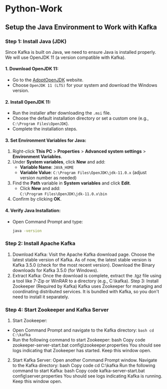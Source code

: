 # Python-Work

## Setup the Java Environment to Work with Kafka

### Step 1: Install Java (JDK)
Since Kafka is built on Java, we need to ensure Java is installed properly. We will use OpenJDK 11 (a version compatible with Kafka).

#### 1. Download OpenJDK 11:
- Go to the [AdoptOpenJDK](https://adoptopenjdk.net/) website.
- Choose `OpenJDK 11 (LTS)` for your system and download the Windows version.

#### 2. Install OpenJDK 11:
- Run the installer after downloading the `.msi` file.
- Choose the default installation directory or set a custom one (e.g., `C:\Program Files\OpenJDK`).
- Complete the installation steps.

#### 3. Set Environment Variables for Java:
1. Right-click **This PC** > **Properties** > **Advanced system settings** > **Environment Variables**.
2. Under **System variables**, click **New** and add:
   - **Variable Name**: `JAVA_HOME`
   - **Variable Value**: `C:\Program Files\OpenJDK\jdk-11.0.x` (adjust version number as needed)
3. Find the **Path** variable in **System variables** and click **Edit**.
   - Click **New** and add:  
     `C:\Program Files\OpenJDK\jdk-11.0.x\bin`
4. Confirm by clicking **OK**.

#### 4. Verify Java Installation:
- Open Command Prompt and type:
  ```bash
  java -version

### Step 2: Install Apache Kafka
1. Download Kafka:
Visit the Apache Kafka download page.
Choose the latest stable version of Kafka. As of now, the latest stable version is Kafka 3.5.0 (check for the most recent version).
Download the Binary downloads for Kafka 3.5.0 (for Windows).
2. Extract Kafka:
Once the download is complete, extract the .tgz file using a tool like 7-Zip or WinRAR to a directory (e.g., C:\kafka).
Step 3: Install Zookeeper (Required by Kafka)
Kafka uses Zookeeper for managing and coordinating distributed services. It is bundled with Kafka, so you don't need to install it separately.

### Step 4: Start Zookeeper and Kafka Server
1. Start Zookeeper:
- Open Command Prompt and navigate to the Kafka directory:
`bash
cd C:\kafka`
- Run the following command to start Zookeeper:
bash
Copy code
zookeeper-server-start.bat config\zookeeper.properties
You should see logs indicating that Zookeeper has started. Keep this window open.
2. Start Kafka Server:
Open another Command Prompt window.
Navigate to the Kafka directory:
bash
Copy code
cd C:\kafka
Run the following command to start Kafka:
bash
Copy code
kafka-server-start.bat config\server.properties
You should see logs indicating Kafka is running. Keep this window open.

